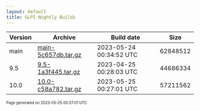 ```yaml
---
layout: default
title: GLPI Nightly Builds
---
```


Version|Archive|Build date|Size
---|---|---|---
main|[main-5c657db.tar.gz](main-5c657db.tar.gz)|2023-05-24 00:34:52 UTC|62848512
9.5|[9.5-1a3f445.tar.gz](9.5-1a3f445.tar.gz)|2023-04-25 00:28:03 UTC|44686334
10.0|[10.0-c58a782.tar.gz](10.0-c58a782.tar.gz)|2023-05-25 00:27:01 UTC|57211562

<font size="1">Page generated on 2023-05-25 00:27:01 UTC</font>
